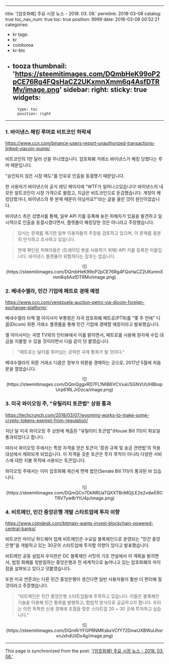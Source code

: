 
---
title: '[암호화폐]  주요 시장 뉴스 - 2018. 03. 08.'
permlink: 2018-03-08
catalog: true
toc_nav_num: true
toc: true
position: 9999
date: 2018-03-08 00:52:21
categories:
- kr
tags:
- kr
- coinkorea
- kr-btc
- tooza
thumbnail: 'https://steemitimages.com/DQmbHeK99oP2pCE76Rg4FQsHaCZ2UKxmnXmm6q4AsfDTRMv/image.png'
sidebar:
    right:
        sticky: true
widgets:
    -
        type: toc
        position: right
---


### 1. 바이낸스 해킹 루머로 비트코인 하락세
https://www.ccn.com/binance-users-report-unauthorized-transactions-linked-viacoin-pump/

비트코인의 1만 달러 선을 무너졌습니다.  암호화폐 거래소 바이낸스가 해킹 당했다는 루머 때문입니다. 

"승인되지 않은 시장 매도"를 인유로 인출을 동결했기 때문입니다.

한 사용자가 바이낸스의 공식 레딧 페이지에 "WTF가 일어나고있습니다!  바이낸스의 내 모든 알트코인이 시장 가격으로 팔렸고, 지금은 비트코인으로 둔갑했습니다.  계정이 해킹당했거나, 바이낸스의 봇 문제 때문이 아닐까요?"라는 글을 올린 것이 원인이었습니다.

바이낸스 측은 성명서를 통해, 일부 API 키를 등록해 놓은 피해자가 있음을 발견하고 일시적으로 인출을 동결시켰다면서, 플랫폼이 해킹당한 것은 아니라고 주장했습니다.

>당사는 문제를 제기한 일부 이용자들의 주장을 검토하고 있으며, 이 문제를 충분히 인식하고 조사하고 있습니다.

>현재 확인된 피해자들은 (트레이딩 봇을 사용하기 위해)  API 키를 등록한 이들입니다.  바이낸스 플랫폼이 위험하다는 징후는 없습니다.

<center>
![](https://steemitimages.com/DQmbHeK99oP2pCE76Rg4FQsHaCZ2UKxmnXmm6q4AsfDTRMv/image.png)
</center>

### 2. 베네수엘라, 민간 기업에 페트로 경매 예정
https://www.ccn.com/venezuela-auction-petro-via-dicom-foreign-exchange-platform/

베네수엘라 타렉 엘 아이사미 부통령은 자국 암호화폐 페트로(PTR)를 "몇 주 안에" 디콤(Dicom) 외환 거래소 플랫폼을 통해 민간 기업에 경매할 예정이라고 발표했습니다.

엘 아이사미는 국영 TV와의 인터뷰에서 이를 밝히면서, 페트로를 사용해 원자재 수입
 대금을 지불할 수 있을 것이라면서 다음 같이 덧 붙였습니다.

>"페트로는 달러를 뛰어넘는 강력한 국제 통화가 될 것이다."

베네수엘라의 외환 거래소 디콤은 정부가 외환을 경매하는 곳으로, 2017년 5월에 처음 문을 열었습니다. 

<center>
![](https://steemitimages.com/DQmQggxRD7FL1MiB6VCVxaUSGNVUUHBbspUrp61RLJrDzca/image.png)
</center>

### 3. 미국 와이오밍 주, "유틸리티 토큰법" 상원 통과
https://techcrunch.com/2018/03/07/wyoming-works-to-make-some-crypto-tokens-exempt-from-regulation/

지난 달 미국 와이오밍 주 상원에 제출된 "유틸리티 토큰법"(House Bill 70)이 화요일 통과되었다고 합니다. 

따라서 와이오밍 주에서는 특정 자격을 얻은 토큰이 '증권 규제 및 송금 관련법'의 적용대상에서 제외되게 되었습니다.  이 자격을 갖춘 토큰은 투자 목적이 아니라 다양한 서비스에 대한 지불 목적에 사용되는 토큰입니다. 

와이오밍 주에서는 이미 암호화폐 재산세 면제 법안(Senate Bill 111)이  통과된 바 있습니다. 

<center>
![](https://steemitimages.com/DQmQCn7DkNRUaTQXXTBnMGjLE2e2vdwERCTRV7yw8rYtU4p/image.png)
</center>

### 4. 비트메인, 민간 중앙은행 개발 스타트업에 투자 의향
https://www.coindesk.com/bitmain-wants-invest-blockchain-powered-central-banks/

비트코인 마이닝 하드웨어 업체 비트메인은 수요일 블록체인으로 운영되는 "민간 중앙은행"을 개발하고 있는 30곳의 스타트업에 투자할 의향이 있다고 발표했습니다.

비트메인 공동 설립자 우지한은 DC 블록체인 서밋의 기조 연설에서 이 계획을 밝히면서, 법정 화폐를 뒷받침하는 중앙은행과 전 세계적으로 늘어나고 있는 암호화폐의 차이점을 살펴보고 있다고 덧붙였습니다.

또한 미국 연준과는 다른 민간 중앙은행이 생긴다면 일반 사용자들이 훨씬 더 편리해 질 것이라고 주장했습니다.

>"비트메인은 민간 중앙은행 스타트업들에 주목하고 있습니다.  이들은 블록체인 기술을 이용해 민간 통화를 발행하고, 합법적 방식으로 공급하고자 합니다.  우리는 이런 독특한 신생 경제에 초점을 맞춘 스타트업 20 ~ 30 곳에 투자하고 싶습니다."

<center>
![](https://steemitimages.com/DQmRrYFGPRNMKsbxVCfY72DnwUXBWuUhxrxnJxhdUiiDx4g/image.png)
</center>

- - -

This page is synchronized from the post: ['[암호화폐]  주요 시장 뉴스 - 2018. 03. 08.'](https://steemit.com/@pius.pius/2018-03-08)
